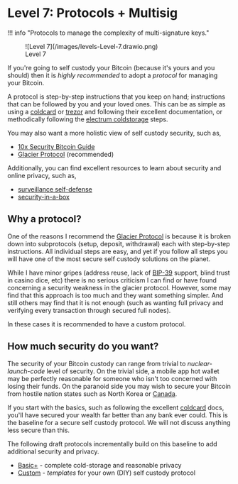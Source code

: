 # Level 7: Protocols + Multisig


!!! info "Protocols to manage the complexity of multi-signature keys."

<figure markdown>
![Level 7](/images/levels-Level-7.drawio.png)
  <figcaption>Level 7</figcaption>
</figure>


<!--

Lord Jesus Christ
Son of the living God
Have mercy on me, a sinner

-->

If you're going to self custody your Bitcoin
 (because it's yours and you should)
 then it is  *highly recommended* to adopt
 a *protocol* for managing your Bitcoin.


A protocol is step-by-step instructions that you keep on hand;
 instructions that can be followed by you and your loved ones.
This can be as simple as using a 
 [coldcard](https://coldcard.com/)
 or
 [trezor](https://trezor.io/)
 and following their excellent documentation,
 or methodically following the
 [electrum coldstorage](https://electrum.readthedocs.io/en/latest/coldstorage.html)
 steps.

You may also want a more holistic view of 
 self custody security, such as,
 
* [10x Security Bitcoin Guide](https://btcguide.github.io/)
* [Glacier Protocol](https://glacierprotocol.org/) (recommended)

Additionally, you can find excellent resources
 to learn about security and online privacy,
 such as,

* [surveillance self-defense](https://ssd.eff.org/)
* [security-in-a-box](https://securityinabox.org/en/)




## Why a protocol?

One of the reasons I recommend the
 [Glacier Protocol](https://glacierprotocol.org/)
 is because it is broken down into subprotocols
 (setup, deposit, withdrawal) each with
 step-by-step instructions.
All individual steps are easy, and yet if
 you follow all steps you will have
 one of the most secure self custody solutions
 on the planet.

While I have minor gripes (address reuse, lack of
 [BIP-39](https://github.com/bitcoin/bips/blob/master/bip-0039.mediawiki)
 support, blind trust in casino dice, etc)
 there is no serious criticism I can find or have found
 concerning a security weakness in the glacier protocol.
However, some may find that this
 approach is too much and they want something simpler.
And still others may find that 
 it is not enough (such as wanting full privacy and verifying every transaction through secured full nodes).

In these cases it is recommended to have a custom protocol.





## How much security do you want?

The security of your Bitcoin custody can range from trivial
 to *nuclear-launch-code* level of security.
On the trivial side, a mobile app hot wallet may be perfectly
 reasonable for someone who isn't too concerned 
 with losing their funds.
On the paranoid side you may wish to secure your Bitcoin
 from hostile nation states such as North Korea
 or 
 [Canada](https://bitcoinmagazine.com/culture/bitcoin-passes-canada-trucker-protest-test).

If you start with the basics, such as following the excellent
 [coldcard](https://coldcard.com/) docs,
 you'll have secured your wealth far better 
 than any bank ever could.
This is the baseline for a secure self custody protocol.
We will not discuss anything less secure than this.

The following draft protocols incrementally build
 on this baseline to add additional security and privacy.

* [Basic+](../appendix/basic.md) - complete cold-storage and reasonable privacy
* [Custom](../appendix/custom.md) - *templates* for your own (DIY) self custody protocol




